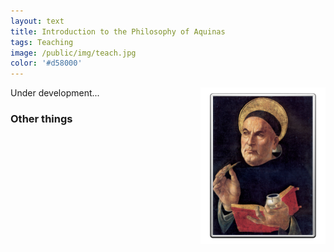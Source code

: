 ```yaml
---
layout: text
title: Introduction to the Philosophy of Aquinas
tags: Teaching
image: /public/img/teach.jpg
color: '#d58000'
---
```


<img class="img-single" align="right" src="/public/img/aquinas.png" width="200">

Under development...



### Other things
